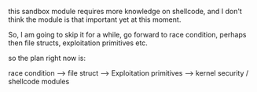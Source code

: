 this sandbox module requires more knowledge on shellcode, and I don't think the module is that important yet at this moment.

So, I am going to skip it for a while, go forward to race condition, perhaps then file structs, exploitation primitives etc.


so the plan right now is:


race condition --> file struct --> Exploitation primitives --> kernel security / shellcode modules



